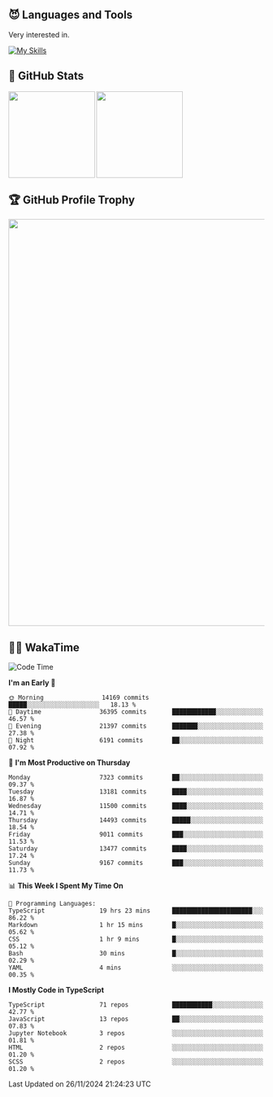 <!-- # Hi there <img width="35" src="https://user-images.githubusercontent.com/50891407/148686885-0fefeb76-4cf6-473a-9e3e-889ce5513450.gif" /> I'm Yuta Ohira -->

<!-- ![alesion30](https://github.com/Alesion30/Alesion30/assets/50891407/5814fd76-9743-4cf8-89ff-b2be2fd49fb6) -->


<!--
[![Likes](https://badgen.org/img/zenn/alesion/likes?style=for-the-badge)](https://zenn.dev/alesion)
[![Followers](https://badgen.org/img/zenn/alesion/followers?style=for-the-badge)](https://zenn.dev/alesion)
[![Articles](https://badgen.org/img/zenn/alesion/articles?style=for-the-badge)](https://zenn.dev/alesion)
[![Books](https://badgen.org/img/zenn/alesion/books?style=for-the-badge)](https://zenn.dev/alesion?tab=books)
[![Scraps](https://badgen.org/img/zenn/alesion/scraps?style=for-the-badge)](https://zenn.dev/alesion?tab=scraps)

[![Contributions](https://badgen.org/img/qiita/alesion30/contributions?style=for-the-badge)](https://qiita.com/alesion30)
[![Followers](https://badgen.org/img/qiita/alesion30/followers?style=for-the-badge)](https://qiita.com/alesion30)
[![Articles](https://badgen.org/img/qiita/alesion30/articles?style=for-the-badge)](https://qiita.com/alesion30)
-->

<!-- <p align="left"> -->
  <!-- GitHub -->
<!--   <a href="https://github.com/alesion30/alesion30/">
    <img src="https://komarev.com/ghpvc/?username=alesion30" alt="alesion30" />
  </a>
  <a href="https://github.com/alesion30">
    <img height="20" src="https://img.shields.io/github/followers/alesion30?label=follow&logo=github&style=flat" />
  </a> -->
  <!-- Zenn -->
<!--   <a href="https://zenn.dev/alesion">
    <img src="https://zenn.badge.nikaera.com/s/alesion/likes?style=flat" alt="alesion likes" />
  </a>
  <a href="https://zenn.dev/alesion/articles">
    <img src="https://zenn.badge.nikaera.com/s/alesion/articles?style=flat" alt="alesion articles" />
  </a>
  <a href="https://zenn.dev/alesion/followers">
    <img src="https://zenn.badge.nikaera.com/s/alesion/followers?style=flat" alt="alesion followers" />
  </a>
  <a href="https://zenn.dev/alesion/books">
    <img src="https://zenn.badge.nikaera.com/s/alesion/books?style=flat" alt="alesion books" />
  </a>
  <a href="https://zenn.dev/alesion/scraps">
    <img src="https://zenn.badge.nikaera.com/s/alesion/scraps?style=flat" alt="alesion scraps" />
  </a> -->
  <!-- qiita -->
<!--   <a href="http://qiita.com/Alesion30">
    <img height="20" src="https://qiita-badge.apiapi.app/s/Alesion30/posts.svg" />
  </a>
    <img height="20" src="https://qiita-badge.apiapi.app/s/Alesion30/contributions.svg" />
  </a> -->
<!-- </p> -->

## 😈 Languages and Tools

Very interested in.

[![My Skills](https://skillicons.dev/icons?i=react,nextjs,typescript,flutter,firebase)](https://skillicons.dev)

<!-- I can handle a few others. -->

<!-- [![My Skills](https://skillicons.dev/icons?i=javascript,vue,nuxt,redux,electron,express,nodejs,deno,dart,python,flask,php,laravel,wordpress,go,rust,html,css,sass,tailwind,bootstrap,webpack,supabase,aws,dynamodb,mysql,figma,xd,vscode,latex)](https://skillicons.dev) -->

## 💎 GitHub Stats

<div>
  <img height="170" align="left" src="https://github-readme-stats.vercel.app/api?username=Alesion30&count_private=true&show_icons=true&title_color=81A1C1&text_color=ECEFF4&bg_color=2E3440&icon_color=D8DEE9&border_radius=10" />
  <img height="170" src="https://github-readme-stats.vercel.app/api/top-langs/?username=Alesion30&langs_count=8&layout=compact&title_color=81A1C1&text_color=ECEFF4&bg_color=2E3440&icon_color=D8DEE9&border_radius=10" />
</div>


## 🏆 GitHub Profile Trophy

<img width="800" src="https://github-profile-trophy.vercel.app/?username=Alesion30&theme=nord&no-frame=true"/>


## 🧑‍💻 WakaTime

<!--START_SECTION:waka-->
![Code Time](http://img.shields.io/badge/Code%20Time-3%2C802%20hrs%2029%20mins-blue)

**I'm an Early 🐤** 

```text
🌞 Morning                14169 commits       █████░░░░░░░░░░░░░░░░░░░░   18.13 % 
🌆 Daytime                36395 commits       ████████████░░░░░░░░░░░░░   46.57 % 
🌃 Evening                21397 commits       ███████░░░░░░░░░░░░░░░░░░   27.38 % 
🌙 Night                  6191 commits        ██░░░░░░░░░░░░░░░░░░░░░░░   07.92 % 
```
📅 **I'm Most Productive on Thursday** 

```text
Monday                   7323 commits        ██░░░░░░░░░░░░░░░░░░░░░░░   09.37 % 
Tuesday                  13181 commits       ████░░░░░░░░░░░░░░░░░░░░░   16.87 % 
Wednesday                11500 commits       ████░░░░░░░░░░░░░░░░░░░░░   14.71 % 
Thursday                 14493 commits       █████░░░░░░░░░░░░░░░░░░░░   18.54 % 
Friday                   9011 commits        ███░░░░░░░░░░░░░░░░░░░░░░   11.53 % 
Saturday                 13477 commits       ████░░░░░░░░░░░░░░░░░░░░░   17.24 % 
Sunday                   9167 commits        ███░░░░░░░░░░░░░░░░░░░░░░   11.73 % 
```


📊 **This Week I Spent My Time On** 

```text
💬 Programming Languages: 
TypeScript               19 hrs 23 mins      ██████████████████████░░░   86.22 % 
Markdown                 1 hr 15 mins        █░░░░░░░░░░░░░░░░░░░░░░░░   05.62 % 
CSS                      1 hr 9 mins         █░░░░░░░░░░░░░░░░░░░░░░░░   05.12 % 
Bash                     30 mins             █░░░░░░░░░░░░░░░░░░░░░░░░   02.29 % 
YAML                     4 mins              ░░░░░░░░░░░░░░░░░░░░░░░░░   00.35 % 
```

**I Mostly Code in TypeScript** 

```text
TypeScript               71 repos            ███████████░░░░░░░░░░░░░░   42.77 % 
JavaScript               13 repos            ██░░░░░░░░░░░░░░░░░░░░░░░   07.83 % 
Jupyter Notebook         3 repos             ░░░░░░░░░░░░░░░░░░░░░░░░░   01.81 % 
HTML                     2 repos             ░░░░░░░░░░░░░░░░░░░░░░░░░   01.20 % 
SCSS                     2 repos             ░░░░░░░░░░░░░░░░░░░░░░░░░   01.20 % 
```




 Last Updated on 26/11/2024 21:24:23 UTC
<!--END_SECTION:waka-->
